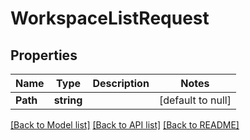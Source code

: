 # WorkspaceListRequest

## Properties
Name | Type | Description | Notes
------------ | ------------- | ------------- | -------------
**Path** | **string** |  | [default to null]

[[Back to Model list]](../README.md#documentation-for-models) [[Back to API list]](../README.md#documentation-for-api-endpoints) [[Back to README]](../README.md)


